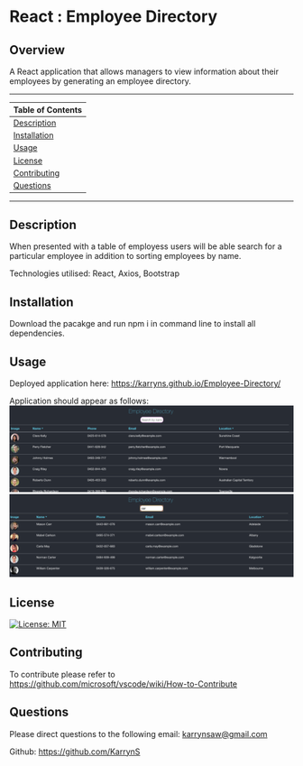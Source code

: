 # React : Employee Directory

## Overview

A React application that allows managers to view information about their employees by generating an employee directory. 

---
| Table of Contents |
|---|
| [Description](#Description) |
| [Installation](#Installation) |
| [Usage](#Usage) |
| [License](#License) |
| [Contributing](#Contributing) |
| [Questions](#Questions) |
---

## Description

When presented with a table of employess users will be able search for a particular employee in addition to sorting employees by name.

Technologies utilised: React, Axios, Bootstrap

## Installation

Download the pacakge and run npm i in command line to install all dependencies. 

## Usage

Deployed application here:  https://karryns.github.io/Employee-Directory/

Application should appear as follows: 
<img src="./public/ED.png">
<br>
<img src="./public/ED_sort.png">
<br>
## License 

[![License: MIT](https://img.shields.io/badge/License-MIT-yellow.svg)](https://opensource.org/licenses/MIT)


## Contributing
To contribute please refer to https://github.com/microsoft/vscode/wiki/How-to-Contribute

## Questions
Please direct questions to the following email: karrynsaw@gmail.com

Github: https://github.com/KarrynS
